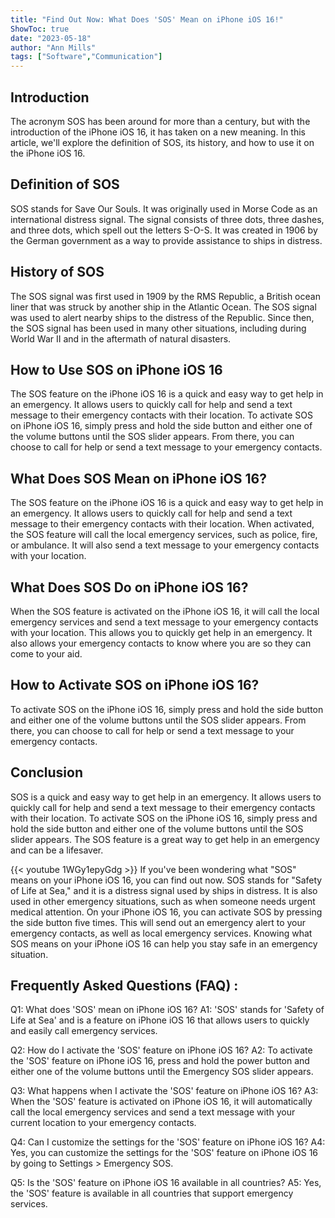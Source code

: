 ```yaml
---
title: "Find Out Now: What Does 'SOS' Mean on iPhone iOS 16!"
ShowToc: true 
date: "2023-05-18"
author: "Ann Mills" 
tags: ["Software","Communication"]
---
```

## Introduction

The acronym SOS has been around for more than a century, but with the introduction of the iPhone iOS 16, it has taken on a new meaning. In this article, we'll explore the definition of SOS, its history, and how to use it on the iPhone iOS 16. 

## Definition of SOS

SOS stands for Save Our Souls. It was originally used in Morse Code as an international distress signal. The signal consists of three dots, three dashes, and three dots, which spell out the letters S-O-S. It was created in 1906 by the German government as a way to provide assistance to ships in distress. 

## History of SOS

The SOS signal was first used in 1909 by the RMS Republic, a British ocean liner that was struck by another ship in the Atlantic Ocean. The SOS signal was used to alert nearby ships to the distress of the Republic. Since then, the SOS signal has been used in many other situations, including during World War II and in the aftermath of natural disasters. 

## How to Use SOS on iPhone iOS 16

The SOS feature on the iPhone iOS 16 is a quick and easy way to get help in an emergency. It allows users to quickly call for help and send a text message to their emergency contacts with their location. To activate SOS on iPhone iOS 16, simply press and hold the side button and either one of the volume buttons until the SOS slider appears. From there, you can choose to call for help or send a text message to your emergency contacts. 

## What Does SOS Mean on iPhone iOS 16?

The SOS feature on the iPhone iOS 16 is a quick and easy way to get help in an emergency. It allows users to quickly call for help and send a text message to their emergency contacts with their location. When activated, the SOS feature will call the local emergency services, such as police, fire, or ambulance. It will also send a text message to your emergency contacts with your location. 

## What Does SOS Do on iPhone iOS 16?

When the SOS feature is activated on the iPhone iOS 16, it will call the local emergency services and send a text message to your emergency contacts with your location. This allows you to quickly get help in an emergency. It also allows your emergency contacts to know where you are so they can come to your aid. 

## How to Activate SOS on iPhone iOS 16?

To activate SOS on the iPhone iOS 16, simply press and hold the side button and either one of the volume buttons until the SOS slider appears. From there, you can choose to call for help or send a text message to your emergency contacts. 

## Conclusion

SOS is a quick and easy way to get help in an emergency. It allows users to quickly call for help and send a text message to their emergency contacts with their location. To activate SOS on the iPhone iOS 16, simply press and hold the side button and either one of the volume buttons until the SOS slider appears. The SOS feature is a great way to get help in an emergency and can be a lifesaver.

{{< youtube 1WGy1epyGdg >}} 
If you've been wondering what "SOS" means on your iPhone iOS 16, you can find out now. SOS stands for "Safety of Life at Sea," and it is a distress signal used by ships in distress. It is also used in other emergency situations, such as when someone needs urgent medical attention. On your iPhone iOS 16, you can activate SOS by pressing the side button five times. This will send out an emergency alert to your emergency contacts, as well as local emergency services. Knowing what SOS means on your iPhone iOS 16 can help you stay safe in an emergency situation.

## Frequently Asked Questions (FAQ) :
Q1: What does 'SOS' mean on iPhone iOS 16?
A1: 'SOS' stands for 'Safety of Life at Sea' and is a feature on iPhone iOS 16 that allows users to quickly and easily call emergency services.

Q2: How do I activate the 'SOS' feature on iPhone iOS 16?
A2: To activate the 'SOS' feature on iPhone iOS 16, press and hold the power button and either one of the volume buttons until the Emergency SOS slider appears.

Q3: What happens when I activate the 'SOS' feature on iPhone iOS 16?
A3: When the 'SOS' feature is activated on iPhone iOS 16, it will automatically call the local emergency services and send a text message with your current location to your emergency contacts.

Q4: Can I customize the settings for the 'SOS' feature on iPhone iOS 16?
A4: Yes, you can customize the settings for the 'SOS' feature on iPhone iOS 16 by going to Settings > Emergency SOS.

Q5: Is the 'SOS' feature on iPhone iOS 16 available in all countries?
A5: Yes, the 'SOS' feature is available in all countries that support emergency services.


